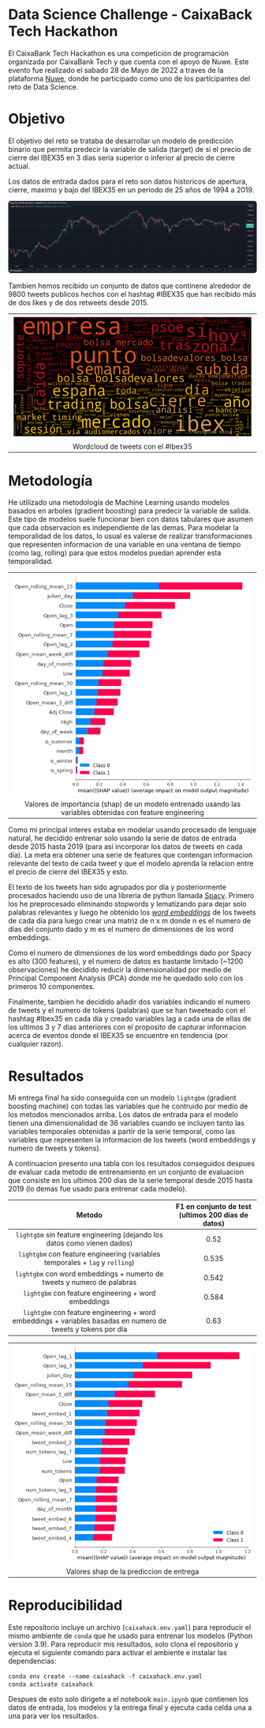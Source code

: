 # Data Science Challenge - CaixaBack Tech Hackathon

El CaixaBank Tech Hackathon es una competición de programación organizada por CaixaBank Tech y que cuenta con el apoyo de Nuwe. 
Este evento fue realizado el sabado 28 de Mayo de 2022 a traves de la plataforma [Nuwe](https://nuwe.io/event/caixabank-tech-hackathon), donde 
he participado como uno de los participantes del reto de Data Science.

Objetivo
========

El objetivo del reto se trataba de desarrollar un modelo de predicción binario que permita predecir la variable de salida (target) de si el precio de cierre del IBEX35 en 3 dias seria superior o inferior al precio de cierre actual.

Los datos de entrada dados para el reto son datos historicos de apertura, cierre, maximo y bajo del IBEX35 en un periodo de 25 años de 1994 a 2019.

![plot of prices](figures/price_plot.png)


Tambien hemos recibido un conjunto de datos que continene alrededor de 9800 tweets publicos hechos con el hashtag #IBEX35 que han recibido más de dos likes y de dos retweets desde 2015.

|  |
|:---:|
|![tweets wordcloud](figures/wordcloud.png)|
|Wordcloud de tweets con el #Ibex35 |

Metodología
==========

He utilizado una metodología de Machine Learning usando modelos basados en arboles (gradient boosting) para predecir la variable de salida. Este tipo de modelos suele funcionar bien con datos tabulares que asumen que cada observacion es independiente de las demas. Para modelar la temporalidad de los datos, lo usual es valerse de realizar transformaciones que representen informacion de una variable en una ventana de tiempo (como lag, rolling) para que estos modelos puedan aprender esta temporalidad.

|  |
|:---:|
|![valores shap de features temporales](figures/shap_first.png)|
|Valores de importancia (shap) de un modelo entrenado usando las variables obtenidas con  feature engineering |

Como mi principal interes estaba en modelar usando procesado de lenguaje natural, he decidido entrenar solo usando la serie de datos de entrada desde 2015 hasta 2019 (para así incorporar los datos de tweets en cada día). La meta era obtener una serie de features que contengan informacion relevante del texto de cada tweet y que el modelo aprenda la relacion entre el precio de cierre del IBEX35 y esto.


El texto de los tweets han sido agrupados por día y posteriormente procesados haciendo uso de una libreria de python llamada [Spacy](https://www.google.com/search?client=safari&rls=en&q=spacy&ie=UTF-8&oe=UTF-8). Primero los he preprocesado eliminando stopwords y lematizando para dejar solo palabras relevantes y luego he obtenido los *[word embeddings](https://en.wikipedia.org/wiki/Word_embedding)* de los tweets de cada día para luego crear una matriz de n x m donde n es el numero de días del conjunto dado y m es el numero de dimensiones de los word embeddings.

Como el numero de dimensiones de los word embeddings dado por Spacy es alto (300 features), y el numero de datos es bastante limitado (~1200 observaciones) he decidido reducir la dimensionalidad por medio de Principal Component Analysis (PCA) donde me he quedado solo con los primeros 10 componentes.

Finalmente, tambien he decidido añadir dos variables indicando el numero de tweets y el numero de tokens (palabras) que se han tweeteado con el hashtag #Ibex35 en cada día y creado variables lag a cada una de ellas de los ultimos 3 y 7 dias anteriores con el proposito de capturar informacion acerca de eventos donde el IBEX35 se encuentre en tendencia (por cualquier razon).


Resultados
==========

Mi entrega final ha sido conseguida con un modelo  `lightgbm` (gradient boosting machine) con todas las variables que he contruido por medio de los metodos mencionados arriba. Los datos de entrada para el modelo tienen una dimensionalidad de 36 variables cuando se incluyen tanto las variables temporales obtenidas a partir de la serie temporal, como las variables que representen la informacion de los tweets (word embeddings y numero de tweets y tokens).

A continuacion presento una tabla con los resultados conseguidos despues de evaluar cada metodo de entrenamiento en un conjunto de evaluacion que consiste en los ultimos 200 dias de la serie temporal desde 2015 hasta 2019 (lo demas fue usado para entrenar cada modelo). 

| Metodo | F1 en conjunto de test (ultimos 200 dias de datos) |
|:---:|:---:|
| `lightgbm` sin feature engineering (dejando los datos como vienen dados)  | 0.52 |
| `lightgbm` con feature engineering (variables temporales + `lag` y `rolling`) | 0.535 |
| `lightgbm` con word embeddings + numerto de tweets y numero de palabras | 0.542 |
| `lightgbm` con feature engineering + word embeddings | 0.584 |
| `lightgbm` con feature engineering + word embeddings + variables basadas en numero de tweets y tokens por día  | 0.63 |



|  |
|:---:|
|![valores shap de prediccion final](figures/shap_entrega.png)|
|Valores shap de la prediccion de entrega |

Reproducibilidad
===============

Este repositorio incluye un archivo (`caixahack.env.yaml`) para reproducir el mismo ambiente de `conda` que he usado para entrenar los modelos (Python version 3.9). Para reproducir mis resultados, solo clona el repositorio y ejecuta el siguiente comando para activar el ambiente e instalar las dependencias:

```
conda env create --name caixahack -f caixahack.env.yaml
conda activate caixahack
```

Despues de esto solo dirigete a el notebook `main.ipynb` que contienen los datos de entrada, los modelos y la entrega final y ejecuta cada celda una a una para ver los resultados.


